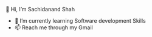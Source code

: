 👋 Hi, I’m Sachidanand Shah

- 🌱 I’m currently learning Software development Skills
- 📫 Reach me through my Gmail 


